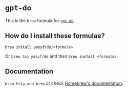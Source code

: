 # `gpt-do`

This is the `brew` formula for [`gpt-do`](https://github.com/yasyf/gpt-do).

## How do I install these formulae?

`brew install yasyf/do/<formula>`

Or `brew tap yasyf/do` and then `brew install <formula>`.

## Documentation

`brew help`, `man brew` or check [Homebrew's documentation](https://docs.brew.sh).
